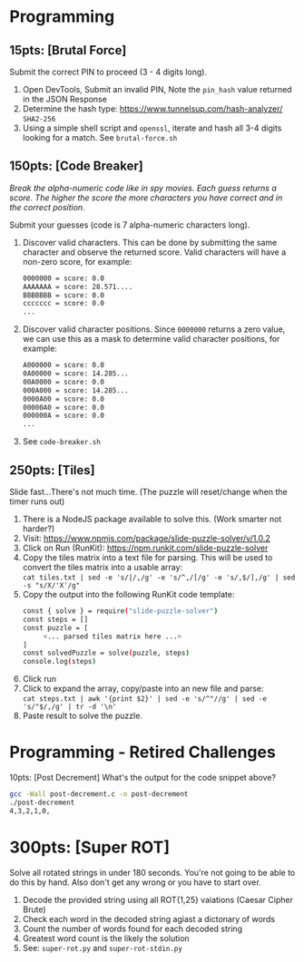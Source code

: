 # Programming
## 15pts: [Brutal Force]
Submit the correct PIN to proceed (3 - 4 digits long).

1. Open DevTools, Submit an invalid PIN, Note the `pin_hash` value returned in the JSON Response
2. Determine the hash type: https://www.tunnelsup.com/hash-analyzer/ `SHA2-256`
3. Using a simple shell script and `openssl`, iterate and hash all 3-4 digits looking for a match. See `brutal-force.sh`

## 150pts: [Code Breaker]
*Break the alpha-numeric code like in spy movies. Each guess returns a score. The higher the score the more characters you have correct and in the correct position*.

Submit your guesses (code is 7 alpha-numeric characters long).

1. Discover valid characters. This can be done by submitting the same character and observe the returned score. Valid characters will have a non-zero score, for example:
      ```sh
      0000000 = score: 0.0
      AAAAAAA = score: 28.571....
      BBBBBBB = score: 0.0
      ccccccc = score: 0.0
      ...
      ```
2. Discover valid character positions. Since `0000000` returns a zero value, we can use this as a mask to determine valid character positions, for example:
      ```sh
      A000000 = score: 0.0
      0A00000 = score: 14.285...
      00A0000 = score: 0.0
      000A000 = score: 14.285...
      0000A00 = score: 0.0
      00000A0 = score: 0.0
      000000A = score: 0.0
      ...
      ```
3. See `code-breaker.sh`

## 250pts: [Tiles]
Slide fast...There's not much time. (The puzzle will reset/change when the timer runs out)

1. There is a NodeJS package available to solve this. (Work smarter not harder?)
2. Visit: https://www.npmjs.com/package/slide-puzzle-solver/v/1.0.2
3. Click on Run (RunKit): https://npm.runkit.com/slide-puzzle-solver
4. Copy the tiles matrix into a text file for parsing. This will be used to convert the tiles matrix into a usable array: <br>
   `cat tiles.txt | sed -e 's/|/,/g' -e 's/^,/[/g' -e 's/,$/],/g' | sed -s "s/X/'X'/g"`
5. Copy the output into the following RunKit code template:
   ```sh
   const { solve } = require("slide-puzzle-solver")
   const steps = []
   const puzzle = [
        <... parsed tiles matrix here ...>
   ]
   const solvedPuzzle = solve(puzzle, steps)
   console.log(steps)
   ```
6. Click run
7. Click to expand the array, copy/paste into an new file and parse: <br>
   `cat steps.txt | awk '{print $2}' | sed -e 's/^"//g' | sed -e 's/"$/,/g' | tr -d '\n'`
8. Paste result to solve the puzzle.

# Programming - Retired Challenges
10pts: [Post Decrement]
What's the output for the code snippet above?
```sh
gcc -Wall post-decrement.c -o post-decrement
./post-decrement
4,3,2,1,0,
```

# 300pts: [Super ROT] 
Solve all rotated strings in under 180 seconds. You're not going to be able to do this by hand. Also don't get any wrong or you have to start over.

1. Decode the provided string using all ROT{1,25} vaiations (Caesar Cipher Brute)
2. Check each word in the decoded string agiast a dictonary of words
3. Count the number of words found for each decoded string
4. Greatest word count is the likely the solution
5. See: `super-rot.py` and `super-rot-stdin.py`
